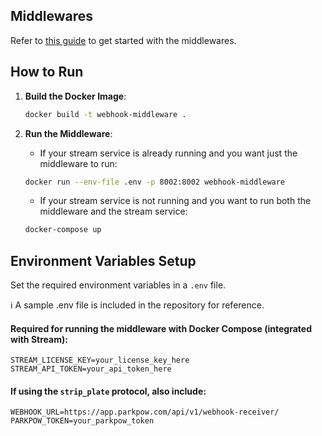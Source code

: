 ## Middlewares

Refer to [this guide](https://guides.platerecognizer.com/docs/stream/integrations/middleware) to get started with the middlewares.

## How to Run

1. **Build the Docker Image**:

   ```bash
   docker build -t webhook-middleware .

   ```
2. **Run the Middleware**:

   - If your stream service is already running and you want just the middleware to run:

   ```bash
   docker run --env-file .env -p 8002:8002 webhook-middleware
   ```
   - If your stream service is not running and you want to run both the middleware and the stream service:

   ```bash
   docker-compose up
   ```

## **Environment Variables Setup**
   Set the required environment variables in a `.env` file.
   
   ℹ️ A sample .env file is included in the repository for reference.

#### **Required for running the middleware with Docker Compose (integrated with Stream):**

   ```
   STREAM_LICENSE_KEY=your_license_key_here
   STREAM_API_TOKEN=your_api_token_here
   ```

#### **If using the `strip_plate` protocol, also include:**
   
   ```
   WEBHOOK_URL=https://app.parkpow.com/api/v1/webhook-receiver/
   PARKPOW_TOKEN=your_parkpow_token
   ```
